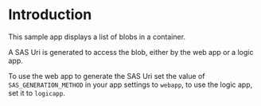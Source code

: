# Introduction

This sample app displays a list of blobs in a container.

A SAS Uri is generated to access the blob, either by the web app or a logic app.

To use the web app to generate the SAS Uri set the value of `SAS_GENERATION_METHOD` in your app settings to `webapp`, to use the logic app, set it to `logicapp`.